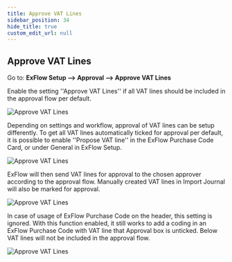 ```yaml
---
title: Approve VAT Lines
sidebar_position: 34
hide_title: true
custom_edit_url: null
---
```

## Approve VAT Lines

Go to: **ExFlow Setup --> Approval --> Approve VAT Lines** 

Enable the setting ''Approve VAT Lines'' if all VAT lines should be included in the approval flow per default. 

![Approve VAT Lines](@site/static/img/media/exflow-setup-approval-vat-lines-001.png)


Depending on settings and workflow, approval of VAT lines can be setup differently. To get all VAT lines automatically ticked for approval per default, it is possible to enable ''Propose VAT line'' in the ExFlow Purchase Code Card, or under General in ExFlow Setup. 


![Approve VAT Lines](@site/static/img/media/exflow-setup-approval-vat-lines-003.png)

ExFlow will then send VAT lines for approval to the chosen approver according to the approval flow. Manually created VAT lines in Import Journal will also be marked for approval. 


![Approve VAT Lines](@site/static/img/media/exflow-setup-approval-vat-lines-004.png)


In case of usage of ExFlow Purchase Code on the header, this setting is ignored. With this function enabled, it still works to add a coding in an ExFlow Purchase Code with VAT line that Approval box is unticked. Below VAT lines will not be included in the approval flow.

![Approve VAT Lines](@site/static/img/media/exflow-setup-approval-vat-lines-002.png)